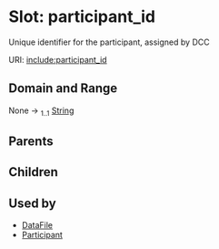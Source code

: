 
# Slot: participant_id


Unique identifier for the participant, assigned by DCC

URI: [include:participant_id](https://w3id.org/include/participant_id)


## Domain and Range

None &#8594;  <sub>1..1</sub> [String](types/String.md)

## Parents


## Children


## Used by

 * [DataFile](DataFile.md)
 * [Participant](Participant.md)
